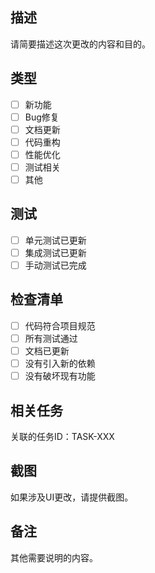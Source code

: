 ## 描述
请简要描述这次更改的内容和目的。

## 类型
- [ ] 新功能
- [ ] Bug修复
- [ ] 文档更新
- [ ] 代码重构
- [ ] 性能优化
- [ ] 测试相关
- [ ] 其他

## 测试
- [ ] 单元测试已更新
- [ ] 集成测试已更新
- [ ] 手动测试已完成

## 检查清单
- [ ] 代码符合项目规范
- [ ] 所有测试通过
- [ ] 文档已更新
- [ ] 没有引入新的依赖
- [ ] 没有破坏现有功能

## 相关任务
关联的任务ID：TASK-XXX

## 截图
如果涉及UI更改，请提供截图。

## 备注
其他需要说明的内容。 